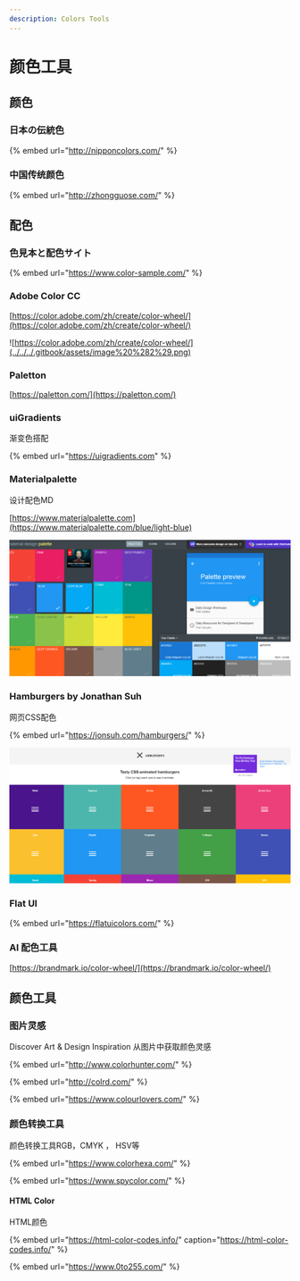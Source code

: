 ```yaml
---
description: Colors Tools
---
```


# 颜色工具

## 颜色

### 日本の伝統色

{% embed url="http://nipponcolors.com/" %}

### 中国传统颜色

{% embed url="http://zhongguose.com/" %}

## 配色

### 色見本と配色サイト

{% embed url="https://www.color-sample.com/" %}

### Adobe Color CC

[https://color.adobe.com/zh/create/color-wheel/](https://color.adobe.com/zh/create/color-wheel/)

![https://color.adobe.com/zh/create/color-wheel/](../../../.gitbook/assets/image%20%282%29.png)

### Paletton

[https://paletton.com/](https://paletton.com/)

### uiGradients

渐变色搭配

{% embed url="https://uigradients.com" %}

### Materialpalette

设计配色MD

[https://www.materialpalette.com](https://www.materialpalette.com/blue/light-blue)

![](../../../.gitbook/assets/image%20%283%29.png)

### Hamburgers by Jonathan Suh

网页CSS配色

{% embed url="https://jonsuh.com/hamburgers/" %}

![](../../../.gitbook/assets/image%20%284%29.png)

### Flat UI

{% embed url="https://flatuicolors.com/" %}

### AI 配色工具

[https://brandmark.io/color-wheel/](https://brandmark.io/color-wheel/)

## 颜色工具

### 图片灵感

Discover Art & Design Inspiration 从图片中获取颜色灵感

{% embed url="http://www.colorhunter.com/" %}

{% embed url="http://colrd.com/" %}

{% embed url="https://www.colourlovers.com/" %}



### 颜色转换工具

颜色转换工具RGB，CMYK ， HSV等

{% embed url="https://www.colorhexa.com/" %}

{% embed url="https://www.spycolor.com/" %}

#### HTML Color

HTML颜色

{% embed url="https://html-color-codes.info/" caption="https://html-color-codes.info/" %}

{% embed url="https://www.0to255.com/" %}



